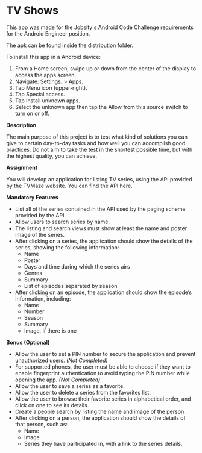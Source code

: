 # TV Shows


This app was made for the Jobsity's Android Code Challenge requirements for the Android Engineer position.

The apk can be found inside the distribution folder.

To install this app in a Android device:
1) From a Home screen, swipe up or down from the center of the display to access the apps screen.
2) Navigate: Settings. > Apps.
3) Tap Menu icon (upper-right).
4) Tap Special access.
5) Tap Install unknown apps.
6) Select the unknown app then tap the Allow from this source switch to turn on or off.


**Description**

The main purpose of this project is to test what kind of solutions you can give to certain day-to-day tasks and how well you can accomplish good practices. Do not aim to take the test in the shortest possible time, but with the highest quality, you can achieve. 

**Assignment**

You will develop an application for listing TV series, using the API provided by the TVMaze website. 
You can find the API here. 

**Mandatory Features** 
- List all of the series contained in the API used by the paging scheme provided by the API. 
- Allow users to search series by name. 
- The listing and search views must show at least the name and poster image of the series. 
- After clicking on a series, the application should show the details of the series, showing the following information: 
	- Name 
	- Poster 
	- Days and time during which the series airs 
	- Genres 
	- Summary 
	- List of episodes separated by season
- After clicking on an episode, the application should show the episode’s information, including: 
	- Name 
	- Number 
	- Season 
	- Summary 
	- Image, if there is one 

**Bonus (Optional)** 
- Allow the user to set a PIN number to secure the application and prevent unauthorized users. *(Not Completed)*
- For supported phones, the user must be able to choose if they want to enable fingerprint authentication to avoid typing the PIN number while opening the app. *(Not Completed)* 
- Allow the user to save a series as a favorite. 
- Allow the user to delete a series from the favorites list. 
- Allow the user to browse their favorite series in alphabetical order, and click on one to see its details. 
- Create a people search by listing the name and image of the person. 
- After clicking on a person, the application should show the details of that person, such as: 
	- Name 
	- Image 
	- Series they have participated in, with a link to the series details. 
